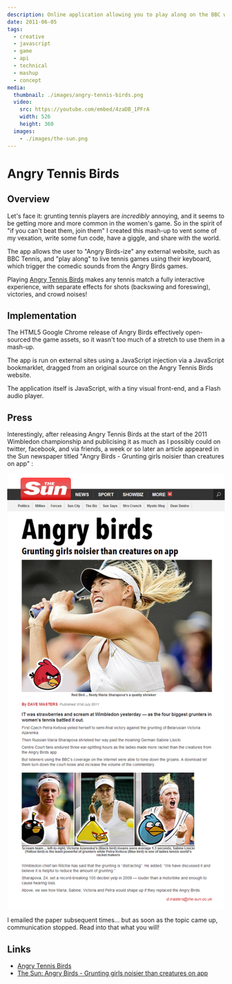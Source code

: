 ```yaml
---
description: Online application allowing you to play along on the BBC website with grunting tennis players to the sounds of Angry Birds
date: 2011-06-05
tags:
  - creative
  - javascript
  - game
  - api
  - technical
  - mashup
  - concept
media:
  thumbnail: ./images/angry-tennis-birds.png
  video:
    src: https://youtube.com/embed/4zaDB_1PFrA
    width: 526
    height: 360
  images:
    - ./images/the-sun.png
---
```


# Angry Tennis Birds

## Overview

Let's face it: grunting tennis players are _incredibly_ annoying, and it seems to be getting more and more common in the women's game. So in the spirit of "if you can't beat them, join them" I created this mash-up to vent some of my vexation, write some fun code, have a giggle, and share with the world.

The app allows the user to "Angry Birds-ize" any external website, such as BBC Tennis, and "play along" to live tennis games using their keyboard, which trigger the comedic sounds from the Angry Birds games.

Playing [Angry Tennis Birds](http://angrytennisbirds.com/) makes any tennis match a fully interactive experience, with separate effects for shots (backswing and foreswing), victories, and crowd noises!

## Implementation

The HTML5 Google Chrome release of Angry Birds effectively open-sourced the game assets, so it wasn't too much of a stretch to use them in a mash-up.

The app is run on external sites using a JavaScript injection via a JavaScript bookmarklet, dragged from an original source on the Angry Tennis Birds website.

The application itself is JavaScript, with a tiny visual front-end, and a Flash audio player.

## Press

Interestingly, after releasing Angry Tennis Birds at the start of the 2011 Wimbledon championship and publicising it as much as I possibly could on twitter, facebook, and via friends, a week or so later an article appeared in the Sun newspaper titled "Angry Birds - Grunting girls noisier than creatures on app" :

![](./images/the-sun.png)

I emailed the paper subsequent times... but as soon as the topic came up, communication stopped. Read into that what you will!

## Links

- [Angry Tennis Birds](http://angrytennisbirds.com/)
- [The Sun: Angry Birds - Grunting girls noisier than creatures on app](http://thesun.co.uk/sol/homepage/news/3671271/Grunting-girls-make-racket-at-Wimbledon.html)
